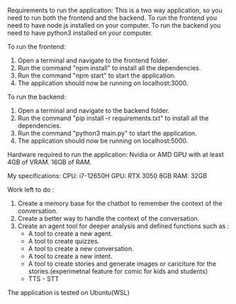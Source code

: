 Requirements to run the application:
This is a two way application, so you need to run both the frontend and the backend.
To run the frontend you need to have node.js installed on your computer.
To run the backend you need to have python3 installed on your computer.

To run the frontend:
1. Open a terminal and navigate to the frontend folder.
2. Run the command "npm install" to install all the dependencies.
3. Run the command "npm start" to start the application.
4. The application should now be running on localhost:3000.


To run the backend:
1. Open a terminal and navigate to the backend folder.
2. Run the command "pip install -r requirements.txt" to install all the dependencies.
3. Run the command "python3 main.py" to start the application.
4. The application should now be running on localhost:5000.

Hardware required to run the application:
Nvidia or AMD GPU with at least 4GB of VRAM.
16GB of RAM.

My specifications:
CPU: i7-12650H
GPU: RTX 3050 8GB
RAM: 32GB

Work left to do :
1. Create a memory base for the chatbot to remember the context of the conversation.
2. Create a better way to handle the context of the conversation.
3. Create an agent tool for deeper analysis and defined functions such as :
    - A tool to create a new agent.
    - A tool to create quizzes.
    - A tool to create a new conversation.
    - A tool to create a new intent.
    - A tool to create stories and generate images or cariciture for the stories.(experimetnal feature for comic for kids and students)
    - TTS - STT


The application is tested on Ubuntu(WSL)